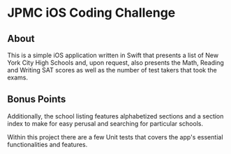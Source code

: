 #  JPMC iOS Coding Challenge

## About
This is a simple iOS application written in Swift that presents a list of New York City High Schools and, upon request, also presents the Math, Reading and Writing SAT scores as well as the number  of test takers that took the exams.

## Bonus Points
Additionally, the school listing features alphabetized sections and a section index to make for easy perusal and searching for particular schools.

Within this project there are a few Unit tests that covers the app's essential functionalities and features.





